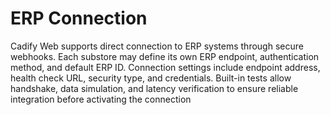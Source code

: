 # ERP Connection

Cadify Web supports direct connection to ERP systems through secure webhooks. Each substore may define its own ERP endpoint, authentication method, and default ERP ID. Connection settings include endpoint address, health check URL, security type, and credentials. Built-in tests allow handshake, data simulation, and latency verification to ensure reliable integration before activating the connection